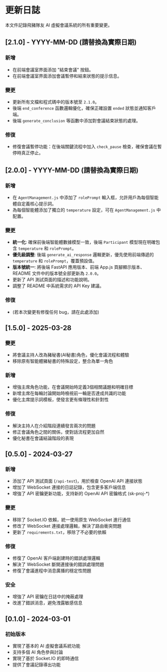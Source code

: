 # 更新日誌

本文件記錄飛豬隊友 AI 虛擬會議系統的所有重要變更。

## [2.1.0] - YYYY-MM-DD (請替換為實際日期)

### 新增
- 在前端會議室界面添加 "結束會議" 按鈕。
- 在前端會議室界面添加會議暫停和結束狀態的提示信息。

### 變更
- 更新所有文檔和程式碼中的版本號至 `2.1.0`。
- 後端 `end_conference` 函數邏輯優化，確保正確設置 `ended` 狀態並通知客戶端。
- 後端 `generate_conclusion` 等函數中添加對會議結束狀態的處理。

### 修復
- 修復會議暫停功能：在後端關鍵流程中加入 `check_pause` 檢查，確保會議在暫停時真正停止。

## [2.0.0] - YYYY-MM-DD (請替換為實際日期)

### 新增
- 在 `AgentManagement.js` 中添加了 `rolePrompt` 輸入框，允許用戶為每個智能體自定義核心提示詞。
- 為每個智能體添加了獨立的 `temperature` 設定，可在 `AgentManagement.js` 中配置。

### 變更
- **統一化**: 確保前後端智能體數據模型一致，後端 `Participant` 模型現在明確包含 `temperature` 和 `rolePrompt`。
- **優先級調整**: 後端 `generate_ai_response` 邏輯更新，優先使用前端傳遞的 `temperature` 和 `rolePrompt`，覆蓋預設值。
- **版本號統一**: 將後端 FastAPI 應用版本、前端 App.js 頁腳顯示版本、README 文件中的版本號全部更新為 `2.0.0`。
- 更新了 API 測試頁面的描述和功能說明。
- 調整了 README 中系統需求的 API Key 建議。

### 修復
- (若本次變更有修復任何 bug，請在此處添加)

## [1.5.0] - 2025-03-28

### 變更
- 將會議主持人改為豬秘書(AI秘書)角色，優化會議流程和體驗
- 移除原有智能體豬秘書的特殊設定，整合為單一角色

### 新增
- 增強主席角色功能，在會議開始時定義3個相關議題和明確目標
- 新增主席在每輪討論開始時檢視前一輪是否達成共識的功能
- 優化主席提示詞模板，使發言更有條理性和針對性

### 修復
- 解決主持人在介紹階段連續發言兩次的問題
- 修正會議角色之間的關係，使對話流程更加自然
- 優化秘書在會議結論階段的表現

## [0.5.0] - 2024-03-27

### 新增
- 添加了 API 測試頁面 (`/api-test`)，用於檢查 OpenAI API 連接狀態
- 增加了 WebSocket 連接的日誌記錄，包含更多客戶端信息
- 增強了 API 密鑰更新功能，支持新的 OpenAI API 密鑰格式 (sk-proj-*)

### 變更
- 移除了 Socket.IO 依賴，統一使用原生 WebSocket 進行通信
- 修改了 WebSocket 連接處理邏輯，解決了路由衝突問題
- 更新了 `requirements.txt`，移除了不必要的依賴

### 修復
- 修復了 OpenAI 客戶端創建時的錯誤處理邏輯
- 解決了 WebSocket 斷開連接後的錯誤處理問題
- 修復了會議進程中消息廣播的穩定性問題

### 安全
- 增強了 API 密鑰在日誌中的掩蔽處理
- 改進了錯誤消息，避免洩露敏感信息

## [0.1.0] - 2024-03-01

### 初始版本
- 實現了基本的 AI 虛擬會議系統功能
- 支持多個 AI 角色參與討論
- 實現了基於 Socket.IO 的即時通信
- 提供了會議記錄導出功能 